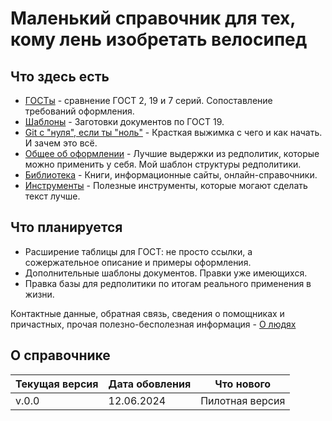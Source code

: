 # Маленький справочник для тех, кому лень изобретать велосипед

## Что здесь есть
* [ГОСТы](https://link) - сравнение ГОСТ 2, 19 и 7 серий. Сопоставление требований оформления. 
* [Шаблоны](https://link) - Заготовки документов по ГОСТ 19. 
* [Git с "нуля", если ты "ноль"](https://link) - Красткая выжимка с чего и как начать. И зачем это всё.
* [Общее об оформлении](https://link) - Лучшие выдержки из редполитик, которые можно применить у себя. Мой шаблон структуры редполитики.
* [Библиотека](https://link) - Книги, информационные сайты, онлайн-справочники.
* [Инструменты](https://link) - Полезные инструменты, которые могают сделать текст лучше.

## Что планируется
* Расширение таблицы для ГОСТ: не просто ссылки, а сожержательное описание и примеры оформления.
* Дополнительные шаблоны документов. Правки уже имеющихся.
* Правка базы для редполитики по итогам реального применения в жизни.



Контактные данные, обратная связь, сведения о помощниках и причастных, прочая полезно-бесполезная информация - [О людях](https://link)


## О справочнике

|**Текущая версия**|**Дата обовления**|**Что нового**|
|-|-|-|
|v.0.0|12.06.2024|Пилотная версия|